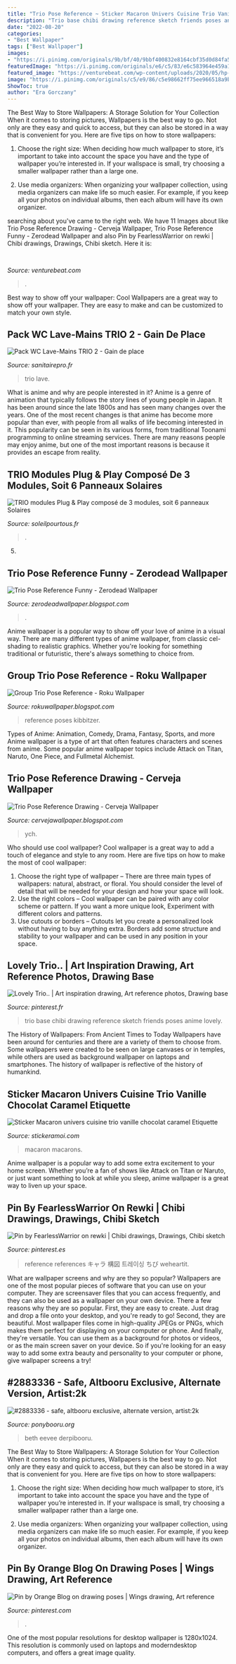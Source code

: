 ```yaml
---
title: "Trio Pose Reference ~ Sticker Macaron Univers Cuisine Trio Vanille Chocolat Caramel Etiquette"
description: "Trio base chibi drawing reference sketch friends poses anime lovely"
date: "2022-08-20"
categories:
- "Best Wallpaper"
tags: ["Best Wallpaper"]
images:
- "https://i.pinimg.com/originals/9b/bf/40/9bbf400832e8164cbf35d0d84fa54c1b.jpg"
featuredImage: "https://i.pinimg.com/originals/e6/c5/83/e6c583964e459a1a6116ffe0ffb53a81.jpg"
featured_image: "https://venturebeat.com/wp-content/uploads/2020/05/hp-spring-5.jpg"
image: "https://i.pinimg.com/originals/c5/e9/86/c5e98662ff75ee966518a9becdcb2d70.jpg"
ShowToc: true
author: "Era Gorczany"
---
```



The Best Way to Store Wallpapers: A Storage Solution for Your Collection
When it comes to storing pictures, Wallpapers is the best way to go. Not only are they easy and quick to access, but they can also be stored in a way that is convenient for you. Here are five tips on how to store wallpapers:
1) Choose the right size: When deciding how much wallpaper to store, it’s important to take into account the space you have and the type of wallpaper you’re interested in. If your wallspace is small, try choosing a smaller wallpaper rather than a large one.

2) Use media organizers: When organizing your wallpaper collection, using media organizers can make life so much easier. For example, if you keep all your photos on individual albums, then each album will have its own organizer.

	

		
searching about  you've came to the right web. We have 11 Images about  like Trio Pose Reference Drawing - Cerveja Wallpaper, Trio Pose Reference Funny - Zerodead Wallpaper and also Pin by FearlessWarrior on rewki | Chibi drawings, Drawings, Chibi sketch. Here it is:
		
    
## 

<img loading=lazy src="https://venturebeat.com/wp-content/uploads/2020/05/hp-spring-5.jpg" onerror="this.onerror=null;this.src='https://tse4.mm.bing.net/th?id=OIP.fXSXyjRlr5jTrM8LdxvxWQHaFj&amp;pid=15.1';" alt="">

_Source: venturebeat.com_

>. 

	

Best way to show off your wallpaper:
Cool Wallpapers are a great way to show off your wallpaper. They are easy to make and can be customized to match your own style.

    
## Pack WC Lave-Mains TRIO 2 - Gain De Place

<img loading=lazy src="https://www.sanitairepro.fr/img/900/0/17913/schema_trio_17913.jpg" onerror="this.onerror=null;this.src='https://tse4.mm.bing.net/th?id=OIP.JuuDzwZ-GWv02GNv4fgU_wHaJH&amp;pid=15.1';" alt="Pack WC Lave-Mains TRIO 2 - Gain de place">

_Source: sanitairepro.fr_

>trio lave. 

	

What is anime and why are people interested in it?
Anime is a genre of animation that typically follows the story lines of young people in Japan. It has been around since the late 1800s and has seen many changes over the years. One of the most recent changes is that anime has become more popular than ever, with people from all walks of life becoming interested in it. This popularity can be seen in its various forms, from traditional Toonami programming to online streaming services. There are many reasons people may enjoy anime, but one of the most important reasons is because it provides an escape from reality.

    
## TRIO Modules Plug &amp; Play Composé De 3 Modules, Soit 6 Panneaux Solaires

<img loading=lazy src="https://s3.amazonaws.com/images.ecwid.com/images/23325437/1378755109.jpg" onerror="this.onerror=null;this.src='https://tse1.mm.bing.net/th?id=OIP.x6U6_Ktw0J1WktrTEDqEEAHaE1&amp;pid=15.1';" alt="TRIO modules Plug &amp; Play composé de 3 modules, soit 6 panneaux Solaires">

_Source: soleilpourtous.fr_

>. 

	

5.

    
## Trio Pose Reference Funny - Zerodead Wallpaper

<img loading=lazy src="https://i.pinimg.com/200x150/dd/87/1c/dd871cb8c86a6a88953696407a3a28c4.jpg" onerror="this.onerror=null;this.src='https://tse4.mm.bing.net/th?id=OIP.LrRtOOkr4h14VzeIQQBPTwAAAA&amp;pid=15.1';" alt="Trio Pose Reference Funny - Zerodead Wallpaper">

_Source: zerodeadwallpaper.blogspot.com_

>. 

	

Anime wallpaper is a popular way to show off your love of anime in a visual way. There are many different types of anime wallpaper, from classic cel-shading to realistic graphics. Whether you're looking for something traditional or futuristic, there's always something to choice from.

    
## Group Trio Pose Reference - Roku Wallpaper

<img loading=lazy src="https://i.pinimg.com/originals/c5/e9/86/c5e98662ff75ee966518a9becdcb2d70.jpg" onerror="this.onerror=null;this.src='https://tse1.mm.bing.net/th?id=OIP.07JlLArguRYK99YPGKY4IgHaEK&amp;pid=15.1';" alt="Group Trio Pose Reference - Roku Wallpaper">

_Source: rokuwallpaper.blogspot.com_

>reference poses kibbitzer. 

	

Types of Anime: Animation, Comedy, Drama, Fantasy, Sports, and more
Anime wallpaper is a type of art that often features characters and scenes from anime. Some popular anime wallpaper topics include Attack on Titan, Naruto, One Piece, and Fullmetal Alchemist.

    
## Trio Pose Reference Drawing - Cerveja Wallpaper

<img loading=lazy src="https://i.pinimg.com/originals/fa/62/1f/fa621f4e7622b401227eb9a83f3e5f0a.jpg" onerror="this.onerror=null;this.src='https://tse3.mm.bing.net/th?id=OIP.N6YqUivT4B_Lt8mukX4R1QHaC9&amp;pid=15.1';" alt="Trio Pose Reference Drawing - Cerveja Wallpaper">

_Source: cervejawallpaper.blogspot.com_

>ych. 

	

Who should use cool wallpaper?
Cool wallpaper is a great way to add a touch of elegance and style to any room. Here are five tips on how to make the most of cool wallpaper: 
1) Choose the right type of wallpaper – There are three main types of wallpapers: natural, abstract, or floral. You should consider the level of detail that will be needed for your design and how your space will look. 
2) Use the right colors – Cool wallpaper can be paired with any color scheme or pattern. If you want a more unique look, Experiment with different colors and patterns. 
3) Use cutouts or borders – Cutouts let you create a personalized look without having to buy anything extra. Borders add some structure and stability to your wallpaper and can be used in any position in your space.

    
## Lovely Trio.. | Art Inspiration Drawing, Art Reference Photos, Drawing Base

<img loading=lazy src="https://i.pinimg.com/originals/e6/c5/83/e6c583964e459a1a6116ffe0ffb53a81.jpg" onerror="this.onerror=null;this.src='https://tse3.mm.bing.net/th?id=OIP.Or9Viv5ToaNXlWruBS-kSQAAAA&amp;pid=15.1';" alt="Lovely Trio.. | Art inspiration drawing, Art reference photos, Drawing base">

_Source: pinterest.fr_

>trio base chibi drawing reference sketch friends poses anime lovely. 

	

The History of Wallpapers: From Ancient Times to Today
Wallpapers have been around for centuries and there are a variety of them to choose from. Some wallpapers were created to be seen on large canvases or in temples, while others are used as background wallpaper on laptops and smartphones. The history of wallpaper is reflective of the history of humankind.

    
## Sticker Macaron Univers Cuisine Trio Vanille Chocolat Caramel Etiquette

<img loading=lazy src="https://stickeramoi.com/16656-thickbox_default/sticker-macaron-trio-vanille-chocolat-caramel.jpg" onerror="this.onerror=null;this.src='https://tse3.mm.bing.net/th?id=OIP.uPFQOhNyMafNzQjNiS88CgHaHa&amp;pid=15.1';" alt="Sticker Macaron univers cuisine trio vanille chocolat caramel Etiquette">

_Source: stickeramoi.com_

>macaron macarons. 

	

Anime wallpaper is a popular way to add some extra excitement to your home screen. Whether you’re a fan of shows like Attack on Titan or Naruto, or just want something to look at while you sleep, anime wallpaper is a great way to liven up your space.

    
## Pin By FearlessWarrior On Rewki | Chibi Drawings, Drawings, Chibi Sketch

<img loading=lazy src="https://i.pinimg.com/originals/9b/bf/40/9bbf400832e8164cbf35d0d84fa54c1b.jpg" onerror="this.onerror=null;this.src='https://tse4.mm.bing.net/th?id=OIP.30gQFsuQziIIazKu42vzswHaJ4&amp;pid=15.1';" alt="Pin by FearlessWarrior on rewki | Chibi drawings, Drawings, Chibi sketch">

_Source: pinterest.es_

>reference references キャラ 構図 트레이싱 ちび weheartit. 

	

What are wallpaper screens and why are they so popular?
Wallpapers are one of the most popular pieces of software that you can use on your computer. They are screensaver files that you can access frequently, and they can also be used as a wallpaper on your own device. There a few reasons why they are so popular. First, they are easy to create. Just drag and drop a file onto your desktop, and you're ready to go! Second, they are beautiful. Most wallpaper files come in high-quality JPEGs or PNGs, which makes them perfect for displaying on your computer or phone. And finally, they're versatile. You can use them as a background for photos or videos, or as the main screen saver on your device. So if you're looking for an easy way to add some extra beauty and personality to your computer or phone, give wallpaper screens a try!

    
## #2883336 - Safe, Altbooru Exclusive, Alternate Version, Artist:2k

<img loading=lazy src="https://cdn.ponybooru.org/img/2021/7/4/2883336/large.png" onerror="this.onerror=null;this.src='https://tse3.mm.bing.net/th?id=OIP.jvYdMlBt5xU-DPLMmaxl3gHaEK&amp;pid=15.1';" alt="#2883336 - safe, altbooru exclusive, alternate version, artist:2k">

_Source: ponybooru.org_

>beth eevee derpibooru. 

	

The Best Way to Store Wallpapers: A Storage Solution for Your Collection
When it comes to storing pictures, Wallpapers is the best way to go. Not only are they easy and quick to access, but they can also be stored in a way that is convenient for you. Here are five tips on how to store wallpapers:
1) Choose the right size: When deciding how much wallpaper to store, it’s important to take into account the space you have and the type of wallpaper you’re interested in. If your wallspace is small, try choosing a smaller wallpaper rather than a large one.

2) Use media organizers: When organizing your wallpaper collection, using media organizers can make life so much easier. For example, if you keep all your photos on individual albums, then each album will have its own organizer.

    
## Pin By Orange Blog On Drawing Poses | Wings Drawing, Art Reference

<img loading=lazy src="https://i.pinimg.com/736x/50/89/bf/5089bf9c5033a88bca3b09c3181e2f7b.jpg" onerror="this.onerror=null;this.src='https://tse1.mm.bing.net/th?id=OIP.SnKl6HwIJRzJ-iIDmpRvMQHaL-&amp;pid=15.1';" alt="Pin by Orange Blog on drawing poses | Wings drawing, Art reference">

_Source: pinterest.com_

>. 

	

One of the most popular resolutions for desktop wallpaper is 1280x1024. This resolution is commonly used on laptops and moderndesktop computers, and offers a great image quality.

